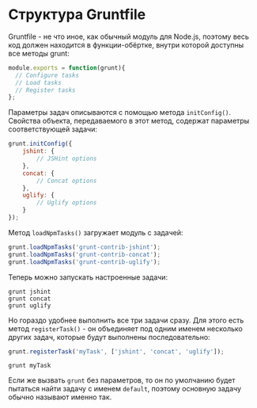 Структура Gruntfile
===================

Gruntfile - не что иное, как обычный модуль для Node.js, поэтому весь код должен находится в функции-обёртке, внутри которой доступны все методы grunt:

```javascript
module.exports = function(grunt){
  // Configure tasks
  // Load tasks
  // Register tasks
};
```

Параметры задач описываются с помощью метода ```initConfig()```. Cвойства объекта, передаваемого в этот метод, содержат параметры соответствующей задачи:

```javascript
grunt.initConfig({
    jshint: {
        // JSHint options
    },
    concat: {
        // Concat options
    },
    uglify: {
        // Uglify options
    }
});
```

Метод ```loadNpmTasks()``` загружает модуль с задачей:

```javascript
grunt.loadNpmTasks('grunt-contrib-jshint');
grunt.loadNpmTasks('grunt-contrib-concat');
grunt.loadNpmTasks('grunt-contrib-uglify');
```

Теперь можно запускать настроенные задачи:

```
grunt jshint
grunt concat
grunt uglify
```

Но гораздо удобнее выполнить все три задачи сразу. Для этого есть метод ```registerTask()``` - он объединяет под одним именем несколько других задач, которые будут выполнены последовательно:

```javascript
grunt.registerTask('myTask', ['jshint', 'concat', 'uglify']);
```

```
grunt myTask
```

Если же вызвать ```grunt``` без параметров, то он по умолчанию будет пытаться найти задачу с именем ```default```, поэтому основную задачу обычно называют именно так.



